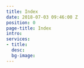 ```yaml
---
title: Index
date: 2018-07-03 09:46:00 Z
position: 0
page-title: Index
intro: 
services:
- title: 
  desc: 
  bg-image: 
---
```


